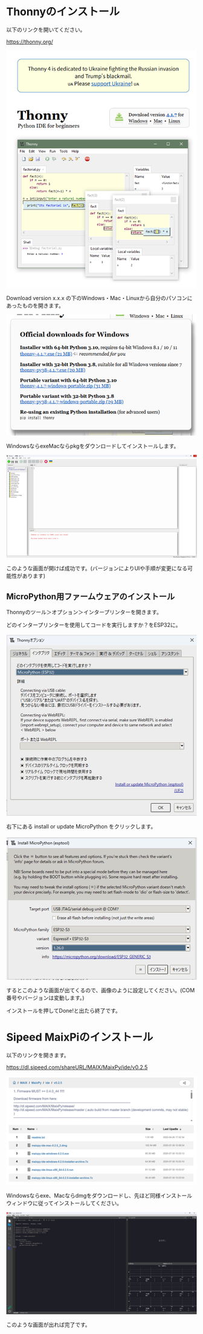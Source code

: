# Thonnyのインストール
以下のリンクを開いてください。

https://thonny.org/

![alt text](https://github.com/yuuyuu-6250/zenzyoukon/blob/main/md_img/image.png)

Download version x.x.x の下のWindows・Mac・Linuxから自分のパソコンにあったものを開きます。  

![alt text](https://github.com/yuuyuu-6250/zenzyoukon/blob/main/md_img/image2.png)

WindowsならexeMacならpkgをダウンロードしてインストールします。

![alt text](https://github.com/yuuyuu-6250/zenzyoukon/blob/main/md_img/image3.png)

このような画面が開けば成功です。(バージョンによりUIや手順が変更になる可能性があります)

## MicroPython用ファームウェアのインストール

Thonnyのツール＞オプション＞インタープリンターを開きます。

どのインタープリンターを使用してコードを実行しますか？をESP32に。

![alt text](https://github.com/yuuyuu-6250/zenzyoukon/blob/main/md_img/image6.png)

右下にある install or update MicroPython をクリックします。

![alt text](https://github.com/yuuyuu-6250/zenzyoukon/blob/main/md_img/image7.png)

するとこのような画面が出てくるので、画像のように設定してください。(COM番号やバージョンは変動します。)

インストールを押してDone!と出たら終了です。

# Sipeed MaixPiのインストール

以下のリンクを開きます。

https://dl.sipeed.com/shareURL/MAIX/MaixPy/ide/v0.2.5

![alt text](https://github.com/yuuyuu-6250/zenzyoukon/blob/main/md_img/image4.png)

Windowsならexe、Macならdmgをダウンロードし、先ほど同様インストールウィンドウに従ってインストールしてください。

![alt text](https://github.com/yuuyuu-6250/zenzyoukon/blob/main/md_img/image5.png)

このような画面が出れば完了です。